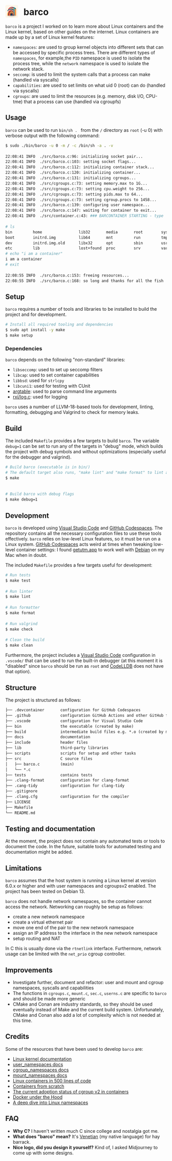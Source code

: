 # <img src="./docs/barco.png" style="width:40px;padding-right:10px;margin-bottom:-8px;"> barco

`barco` is a project I worked on to learn more about Linux containers and the Linux kernel, based on other guides on the internet.
Linux containers are made up by a set of Linux kernel features:

- `namespaces`: are used to group kernel objects into different sets that can be accessed by specific process trees. There are different types of `namespaces`, for example,the `PID` namespace is used to isolate the process tree, while the `network` namespace is used to isolate the network stack.
- `seccomp`: is used to limit the system calls that a process can make (handled via syscalls)
- `capabilities`: are used to set limits on what uid 0 (root) can do (handled via syscalls)
- `cgroups`: are used to limit the resources (e.g. memory, disk I/O, CPU-tme) that a process can use (handled via cgroupfs)

## Usage

`barco` can be used to run `bin/sh . ` from the `/` directory as `root` (-u 0) with verbose output with the following command:

```bash
$ sudo ./bin/barco -u 0 -m / -c /bin/sh -a . -v

22:08:41 INFO  ./src/barco.c:96: initializing socket pair...
22:08:41 INFO  ./src/barco.c:103: setting socket flags...
22:08:41 INFO  ./src/barco.c:112: initializing container stack...
22:08:41 INFO  ./src/barco.c:120: initializing container...
22:08:41 INFO  ./src/barco.c:131: initializing cgroups...
22:08:41 INFO  ./src/cgroups.c:73: setting memory.max to 1G...
22:08:41 INFO  ./src/cgroups.c:73: setting cpu.weight to 256...
22:08:41 INFO  ./src/cgroups.c:73: setting pids.max to 64...
22:08:41 INFO  ./src/cgroups.c:73: setting cgroup.procs to 1458...
22:08:41 INFO  ./src/barco.c:139: configuring user namespace...
22:08:41 INFO  ./src/barco.c:147: waiting for container to exit...
22:08:41 INFO  ./src/container.c:43: ### BARCONTAINER STARTING - type 'exit' to quit ###

# ls
bin         home                lib32       media       root        sys         vmlinuz
boot        initrd.img          lib64       mnt         run         tmp         vmlinuz.old
dev         initrd.img.old      libx32      opt         sbin        usr
etc         lib                 lost+found  proc        srv         var
# echo "i am a container"
i am a container
# exit

22:08:55 INFO  ./src/barco.c:153: freeing resources...
22:08:55 INFO  ./src/barco.c:168: so long and thanks for all the fish
```

## Setup

`barco` requires a number of tools and libraries to be installed to build the project and for development.

```bash
# Install all required tooling and dependencies
$ sudo apt install -y make
$ make setup
```

### Dependencies

`barco` depends on the following "non-standard" libraries:

- `libseccomp`: used to set up seccomp filters
- `libcap`: used to set container capabilities
- `libbsd`: used for `strlcpy`
- `libcuni1`: used for testing with CUnit
- [argtable](http://argtable.org/): used to parse command line arguments
- [rxi/log.c](https://github.com/rxi/log.c): used for logging

`barco` uses a number of LLVM-18-based tools for development, linting, formatting, debugging and Valgrind to check for memory leaks.

## Build

The included `Makefile` provides a few targets to build `barco`.
The variable `debug=1` can be set to run any of the targets in "debug" mode, which builds the project with debug symbols and without optimizations (especially useful for the debugger and valgrind).

```bash
# Build barco (executable is in bin/)
# The default target also runs, "make lint" and "make format" to lint and format the code
$ make


# Build barco with debug flags
$ make debug=1
```

## Development
`barco` is developed using [Visual Studio Code](https://code.visualstudio.com/) and [GitHub Codespaces](https://github.com/codespaces). The repository contains all the necessary configuration files to use these tools effectively.
`barco` relies on low-level Linux features, so it must be run on a Linux system. [GitHub Codespaces](https://github.com/codespaces) acts weird at times when tweaking low-level container settings: I found [getutm.app](https://getutm.app) to work well with [Debian](http://debian.org) on my Mac when in doubt.

The included `Makefile` provides a few targets useful for development:

```bash
# Run tests
$ make test

# Run linter
$ make lint

# Run formatter
$ make format

# Run valgrind
$ make check

# Clean the build
$ make clean
```

Furthermore, the project includes a [Visual Studio Code](https://code.visualstudio.com/) configuration in `.vscode/` that can be used to run the built-in debugger (at this moment it is "disabled" since `barco` should be run as `root` and [CodeLLDB](https://github.com/vadimcn/codelldb) does not have that option).

## Structure

The project is structured as follows:

```txt
├── .devcontainer       configuration for GitHub Codespaces
├── .github             configuration GitHub Actions and other GitHub features
├── .vscode             configuration for Visual Studio Code
├── bin                 the executable (created by make)
├── build               intermediate build files e.g. *.o (created by make)
├── docs                documentation
├── include             header files
├── lib                 third-party libraries
├── scripts             scripts for setup and other tasks
├── src                 C source files
│   ├── barco.c         (main)
│   └── *.c
├── tests               contains tests
├── .clang-format       configuration for clang-format
├── .cang-tidy          configuration for clang-tidy
├── .gitignore
├── .clang.cfg          configuration for the compiler
├── LICENSE
├── Makefile
└── README.md
```

## Testing and documentation

At the moment, the project does not contain any automated tests or tools to document the code.
In the future, suitable tools for automated testing and documentation might be added.

## Limitations

`barco` assumes that the host system is running a Linux kernel at version 6.0.x or higher and with user namespaces and cgroupsv2 enabled. The project has been tested on Debian 13.

`barco` does not handle network namespaces, so the container cannot access the network. Networking can roughly be setup as follows:

- create a new network namespace
- create a virtual ethernet pair
- move one end of the pair to the new network namespace
- assign an IP address to the interface in the new network namespace
- setup routing and NAT

In C this is usually done via the `rtnetlink` interface. Furthermore, network usage can be limited with the `net_prio` cgroup controller.

## Improvements

- Investigate further, document and refactor: user and mount and cgroup namespaces, syscalls and capabilities
- The functions in `cgroups.c`, `mount.c`, `sec.c`, `userns.c` are specific to `barco` and should be made more generic
- CMake and Conan are industry standards, so they should be used eventually instead of Make and the current build system. Unfortunately, CMake and Conan also add a lot of complexity which is not needed at this time.

## Credits

Some of the resources that have been used to develop `barco` are:

- [Linux kernel documentation](https://www.kernel.org/doc/html/latest/index.html)
- [user_namespaces docs](https://man7.org/linux/man-pages/man7/user_namespaces.7.html)
- [cgroup_namespaces docs](https://man7.org/linux/man-pages/man7/cgroup_namespaces.7.html)
- [mount_namespaces docs](https://man7.org/linux/man-pages/man7/mount_namespaces.7.html)
- [Linux containers in 500 lines of code](https://blog.lizzie.io/linux-containers-in-500-loc.html#fn.6)
- [Containers from scratch](https://medium.com/inside-sumup/containers-from-scratch-part-1-b719effd1e0a)
- [The current adoption status of cgroup v2 in containers](https://medium.com/nttlabs/cgroup-v2-596d035be4d7)
- [Docker under the Hood](https://medium.com/devops-dudes/docker-under-the-hood-0-naming-components-and-runtime-9a89cfbbe783)
- [A deep dive into Linux namespaces](https://ifeanyi.co/posts/linux-namespaces-part-1/)

## FAQ
- **Why C?** I haven't written much C since college and nostalgia got me.
- **What does "barco" mean?** It's [Venetian](https://vec.wikipedia.org/wiki/Barco) (my native language) for hay barrack.
- **Nice logo, did you design it yourself?** Kind of, I asked Midjourney to come up with some designs.
